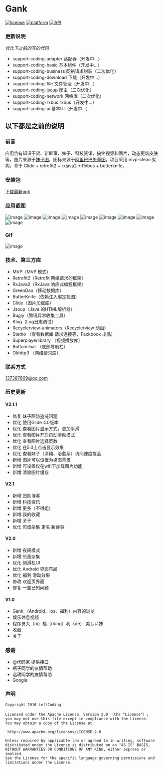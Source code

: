 # Gank

[![license](https://img.shields.io/badge/license-MIT-blue.svg)](https://github.com/leftcoding/GankLy#声明)
[![platform](https://img.shields.io/badge/platform-Android-yellow.svg)](https://www.android.com)
[![API](https://img.shields.io/badge/API-21%2B-blue.svg?style=flat)](https://android-arsenal.com/api?level=21#l21)

### 更新说明
*优化下之前的写的代码*

- support-coding-adapter           适配器（开发中...）
- support-coding-basic             基本组件（开发中...）
- support-coding-business          网络请求封装（二次优化）
- support-coding-download          下载（开发中...）
- support-coding-file              文件管理（开发中...）
- support-coding-jsoup             爬虫（二次优化）
- support-coding-network           网络库（二次优化）
- support-coding-rxbus             rxbus（开发中...）
- support-coding-ui                基本UI（开发中...）


## 以下都是之前的说明

### 前言

应用含有知识干货、新鲜事、妹子、科技资讯，搞笑视频和图片，动态更新皮肤等，图片来源于<a href="http://www.mzitu.com/">妹子图</a>，图标来源于<a href="http://iconfont.cn/">阿里巴巴矢量图</a>，项目采用 mvp-clean 架构，基于 Glide + retrofit2 + rxjava2 + Rxbus + butterknife。

### 安装包 
<a href="https://pro-app-qn.fir.im/39d225b22b239c79c88751f3297ec7f4a6057a5c.apk?attname=gankly_2.1.1_8.24.apk_2.1.1.apk&e=1503562220&token=LOvmia8oXF4xnLh0IdH05XMYpH6ENHNpARlmPc-T:kJonnEV5WckLuOeJuA4TACw5U2M=">下载最新apk</a>

### 应用截图
![image](art/1.png)
![image](art/2.png)
![image](art/3.png)
![image](art/4.png)
![image](art/5.png)
![image](art/6.png)
![image](art/7.png)
![image](art/8.png)
![image](art/9.png) 

### Gif
![image](art/1.gif)

### 技术、第三方库
* MVP（MVP 模式）
* Retrofit2（Retrofit 网络请求的框架）
* RxJava2（RxJava 响应式编程框架）
* GreenDao（移动数据库）
* ButterKnife（依赖注入绑定视图）
* Glide（图片加载库）
* Jsoup（Java 的HTML解析器）
* Bugly（腾讯异常收集工具）
* Klog（Log日志调试）
* Recyclerview-animators（Recyclerview 动画）
* Stetho （查看数据库 请求连接等，Fackbook 出品）
* Superplayerlibrary （视频播放库）
* Bottom-bar （底部导航栏）
* Okhttp3 （网络请求库）

### 联系方式
137387869@qq.com

### 历史更新
#### V2.1.1
* 修复 妹子图防盗链问题
* 优化 使用Glide 4.0版本
* 优化 查看图片显示方式，更加平滑
* 优化 查看图片开启自动滑动模式
* 优化 查看图片选择页数
* 优化 在5.0上点击显示效果
* 优化 查看妹子（清纯、治愈系）访问速度提高
* 新增 图片可以设置为桌面背景
* 新增 可设置仅在wifi下加载图片功能
* 新增 清除图片缓存

#### V2.1
* 新增 团队博客
* 新增 科技资讯
* 新增 更多（不得姐）
* 新增 我的收藏
* 新增 关于
* 优化 煎蛋杂集 更名 新鲜事

#### V2.0
* 新增 夜间模式
* 新增 煎蛋杂集
* 优化 侧滑栏UI
* 优化 Android 界面布局
* 优化 福利 滑动效果
* 修改 欢迎页界面
* 修复 一些已知问题

#### V1.0
* Gank （Android、ios、福利）内容的浏览
* 娱乐休息视频
* 程序员大（ni）福（dong）利（de） 美しい妹
* 收藏
* 关于

### 感谢
* @代码家 提供接口
* 瓶子同学的友情帮助
* 远耕同学的友情帮助
* Google

### 声明
    Copyright 2016 LeftCoding

    Licensed under the Apache License, Version 2.0 （the "License"）;
    you may not use this file except in compliance with the License.
    You may obtain a copy of the License at

     http://www.apache.org/licenses/LICENSE-2.0

    Unless required by applicable law or agreed to in writing, software
    distributed under the License is distributed on an "AS IS" BASIS,
    WITHOUT WARRANTIES OR CONDITIONS OF ANY KIND, either express or implied.
    See the License for the specific language governing permissions and
    limitations under the License.
